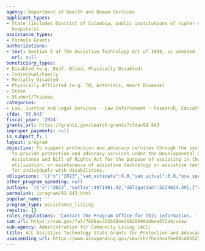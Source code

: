 ```yaml
---
agency: Department of Health and Human Services
applicant_types:
- State (includes District of Columbia, public institutions of higher education and
  hospitals)
assistance_types:
- Formula Grants
authorizations:
- text: Section 5 of the Assistive Technology Act of 1998, as amended.
  url: null
beneficiary_types:
- Disabled (e.g. Deaf, Blind, Physically Disabled)
- Individual/Family
- Mentally Disabled
- Physically Afflicted (e.g. TB, Arthritis, Heart Disease)
- State
- Student/Trainee
categories:
- Law, Justice and Legal Services - Law Enforcement - Research, Education, Training
cfda: '93.843'
fiscal_year: '2024'
grants_url: https://grants.gov/search-grants?cfda=93.843
improper_payments: null
is_subpart_f: 1
layout: program
objective: To support protection and advocacy services through the systems established
  to provide protection and advocacy services under the Developmental Disabilities
  Assistance and Bill of Rights Act for the purpose of assisting in the acquisition,
  utilization, or maintenance of assistive technology or assistive technology services
  for individuals with disabilities.
obligations: '[{"x":"2023","sam_estimate":0.0,"sam_actual":0.0,"usa_spending_actual":5264197.0},{"x":"2024","sam_estimate":0.0,"sam_actual":0.0,"usa_spending_actual":5205204.65},{"x":"2025","sam_estimate":0.0,"sam_actual":0.0,"usa_spending_actual":0.0}]'
other_program_spending: null
outlays: '[{"x":"2023","outlay":4971981.92,"obligation":5224024.39},{"x":"2024","outlay":2925083.87,"obligation":5334863.19},{"x":"2025","outlay":0.0,"obligation":0.0}]'
permalink: /program/93.843.html
popular_name: ''
program_type: assistance_listing
results: []
rules_regulations: 'Contact the Program Office for this information. '
sam_url: https://sam.gov/fal/7688acd326184ed1b20b90abbea672d4/view
sub-agency: Administration for Community Living (ACL)
title: ACL Assistive Technology State Grants for Protection and Advocacy
usaspending_url: https://www.usaspending.gov/search/?hash=afee08cd05525363bf689e74aa07f880
---
```

